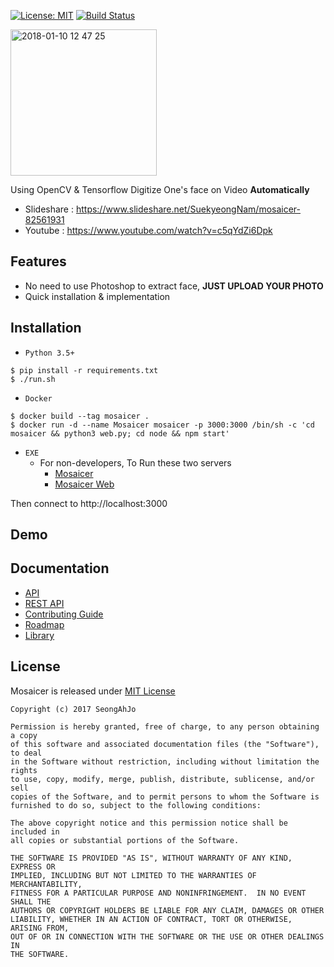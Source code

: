 [![License: MIT](https://img.shields.io/badge/License-MIT-yellow.svg)](https://opensource.org/licenses/MIT)
[![Build Status](https://travis-ci.org/seongahjo/Mosaicer.svg?branch=master)](https://travis-ci.org/seongahjo/Mosaicer)
<br>

<img width="234" alt="2018-01-10 12 47 25" src="https://user-images.githubusercontent.com/10272119/34729417-f20aa9bc-f59f-11e7-8059-bb4acf7c432a.png">

Using OpenCV & Tensorflow Digitize One's face on Video <strong>Automatically</strong>

* Slideshare : https://www.slideshare.net/SuekyeongNam/mosaicer-82561931
* Youtube : https://www.youtube.com/watch?v=c5qYdZi6Dpk

## Features
+ No need to use Photoshop to extract face, <strong>JUST UPLOAD YOUR PHOTO</strong>
+ Quick installation & implementation

## Installation
+ `Python 3.5+` 
<pre><code>$ pip install -r requirements.txt
$ ./run.sh</code></pre>
+ `Docker`
<pre><code>$ docker build --tag mosaicer .
$ docker run -d --name Mosaicer mosaicer -p 3000:3000 /bin/sh -c 'cd mosaicer && python3 web.py; cd node && npm start' </code></pre>
+ `EXE`
  + For non-developers, To Run these two servers
    + [Mosaicer](https://drive.google.com/file/d/1c-2UIK3GLOxfw7QwLXUCxJGECoyJVFE4/view?usp=sharing)
    + [Mosaicer Web](https://drive.google.com/file/d/1btJPcxyZ0sf9gxk4JbAd2F8afyyHFDp2/view?usp=sharing)
  
Then connect to http://localhost:3000

## Demo


## Documentation
+ [API]
+ [REST API]
+ [Contributing Guide]
+ [Roadmap]
+ [Library]

## License
Mosaicer is released under [MIT License]

```
Copyright (c) 2017 SeongAhJo

Permission is hereby granted, free of charge, to any person obtaining a copy
of this software and associated documentation files (the "Software"), to deal
in the Software without restriction, including without limitation the rights
to use, copy, modify, merge, publish, distribute, sublicense, and/or sell
copies of the Software, and to permit persons to whom the Software is
furnished to do so, subject to the following conditions:

The above copyright notice and this permission notice shall be included in
all copies or substantial portions of the Software.

THE SOFTWARE IS PROVIDED "AS IS", WITHOUT WARRANTY OF ANY KIND, EXPRESS OR
IMPLIED, INCLUDING BUT NOT LIMITED TO THE WARRANTIES OF MERCHANTABILITY,
FITNESS FOR A PARTICULAR PURPOSE AND NONINFRINGEMENT.  IN NO EVENT SHALL THE
AUTHORS OR COPYRIGHT HOLDERS BE LIABLE FOR ANY CLAIM, DAMAGES OR OTHER
LIABILITY, WHETHER IN AN ACTION OF CONTRACT, TORT OR OTHERWISE, ARISING FROM,
OUT OF OR IN CONNECTION WITH THE SOFTWARE OR THE USE OR OTHER DEALINGS IN
THE SOFTWARE.
```


[Library]: https://github.com/seongahjo/Mosaicer/blob/master/NOTICE
[MIT License]: https://github.com/seongahjo/Mosaicer/blob/dev/LICENSE
[API]: https://github.com/seongahjo/Mosaicer/blob/master/API.md
[REST API]: https://github.com/seongahjo/Mosaicer/blob/master/REST_API.md
[Contributing Guide]: https://github.com/seongahjo/Mosaicer/wiki/Contributing-Guide
[Roadmap]: https://github.com/seongahjo/Mosaicer/wiki/Roadmap
[Mosaic WEB]: https://github.com/seongahjo/Mosaicer/tree/master/node
